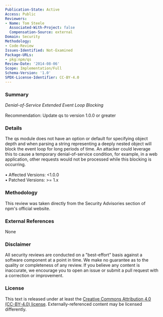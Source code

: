 ```yaml
---
Publication-State: Active
Access: Public
Reviewers:
- Name: Tom Steele
  Associated-With-Project: false
  Compensation-Source: external
Domain: Security
Methodology:
- Code-Review
Issues-Identified: Not-Examined
Package-URLs:
- pkg:npm/qs
Review-Date: '2014-08-06'
Scope: Implementation/Full
Schema-Version: '1.0'
SPDX-License-Identifier: CC-BY-4.0
---
```

### Summary
*Denial-of-Service Extended Event Loop Blocking*<br><br>Recommendation: Update qs to version 1.0.0 or greater
### Details
The qs module does not have an option or default for specifying object depth and when parsing a string representing a deeply nested object will block the event loop for long periods of time. An attacker could leverage this to cause a temporary denial-of-service condition, for example, in a web application, other requests would not be processed while this blocking is occurring.
<br><br>• Affected Versions: <1.0.0
<br>• Patched Versions: >= 1.x
### Methodology
This review was taken directly from the Security Advisories section of npm's official website.
### External References
None
### Disclaimer
All security reviews are conducted on a "best-effort" basis against a software component at a point in time. We make no guarantee as to the quality or completeness of any review. If you believe any content is inaccurate, we encourage you to open an issue or submit a pull request with a correction or improvement.
### License
This text is released under at least the [Creative Commons Attribution 4.0 (CC-BY-4.0) license](https://creativecommons.org/licenses/by/4.0/legalcode.txt). Externally-referenced content may be licensed differently.
